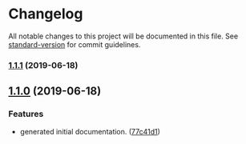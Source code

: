 # Changelog

All notable changes to this project will be documented in this file. See [standard-version](https://github.com/conventional-changelog/standard-version) for commit guidelines.

### [1.1.1](https://github.com/bafxyz/u-code/compare/v1.1.0...v1.1.1) (2019-06-18)



## [1.1.0](https://github.com/bafxyz/u-code/compare/v1.0.0...v1.1.0) (2019-06-18)


### Features

* generated initial documentation. ([77c41d1](https://github.com/bafxyz/u-code/commit/77c41d1))
